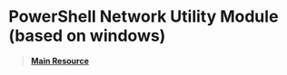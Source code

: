 # PowerShell Network Utility Module (based on windows)

> [__Main Resource__]

[__Main Resource__]: https://www.powershellgallery.com/packages/Termicall/
